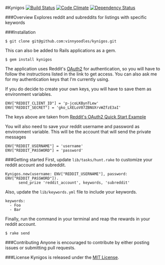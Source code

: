 #Kynigos
[![Build Status](https://travis-ci.org/vinnyoodles/kynigos.svg?branch=master)](https://travis-ci.org/vinnyoodles/kynigos)
[![Code Climate](https://codeclimate.com/github/vinnyoodles/kynigos/badges/gpa.svg)](https://codeclimate.com/github/vinnyoodles/kynigos)
[![Dependency Status](https://www.versioneye.com/user/projects/56c60b9418b271003b3925b1/badge.svg?style=flat)](https://www.versioneye.com/user/projects/56c60b9418b271003b3925b1)

###Overview
Explores reddit and subreddits for listings with specific keywords

###Installation
```
$ git clone git@github.com:vinnyoodles/kynigos.git
```
This can also be added to Rails applications as a gem.
```
$ gem install kynigos
```

The application uses Reddit's [OAuth2](https://github.com/reddit/reddit/wiki/OAuth2) for authentication, so you will have to follow the instructions listed in the link to get access. You can also ask me for my authentication keys that I'm currently using.

If you do decide to create your own keys, you will have to save them as environment variables.
```
ENV["REDDIT_CLIENT_ID"] = 'p-jcoLKBynTLew'
ENV["REDDIT_SECRET"] = 'gko_LXELoV07ZBNUXrvWZfzE3aI'
```
The keys above are taken from [Reddit's OAuth2 Quick Start Example](https://github.com/reddit/reddit/wiki/OAuth2-Quick-Start-Example)

You will also need to save your reddit username and password as environment variable. This will be the account that will send the private messages
```
ENV["REDDIT_USERNAME"] = 'username'
ENV["REDDIT_PASSWORD"] = 'password'
```


###Getting started
First, update `lib/tasks/hunt.rake` to customize your reddit account and subreddit.
```
Kynigos.new(username: ENV["REDDIT_USERNAME"], password: ENV["REDDIT_PASSWORD"]).
      send_prize 'reddit_account', keywords, 'subreddit'
```
Also, update the `lib/keywords.yml` file to include your keywords.
```
keywords:
  - Foo
  - Bar
```
Finally, run the command in your terminal and reap the rewards in your reddit account.
```
$ rake send
```

###Contributing
Anyone is encouraged to contribute by either posting issues or submitting pull requests.


###License
Kynigos is released under the [MIT License](http://opensource.org/licenses/MIT).
